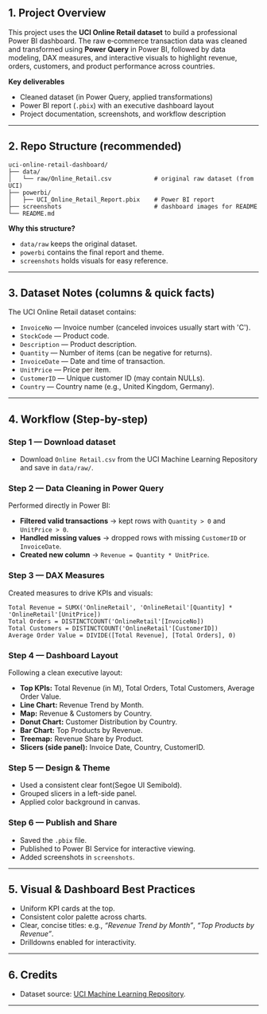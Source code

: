 

## 1. Project Overview

This project uses the **UCI Online Retail dataset** to build a professional Power BI dashboard. The raw e‑commerce transaction data was cleaned and transformed using **Power Query** in Power BI, followed by data modeling, DAX measures, and interactive visuals to highlight revenue, orders, customers, and product performance across countries.

**Key deliverables**

* Cleaned dataset (in Power Query, applied transformations)
* Power BI report (`.pbix`) with an executive dashboard layout
* Project documentation, screenshots, and workflow description

---

## 2. Repo Structure (recommended)

```
uci-online-retail-dashboard/
├── data/
│   └── raw/Online_Retail.csv            # original raw dataset (from UCI)
├── powerbi/
│   ├── UCI_Online_Retail_Report.pbix    # Power BI report
├── screenshots                          # dashboard images for README
└── README.md
```

**Why this structure?**

* `data/raw` keeps the original dataset.
* `powerbi` contains the final report and theme.
* `screenshots` holds visuals for easy reference.

---

## 3. Dataset Notes (columns & quick facts)

The UCI Online Retail dataset contains:

* `InvoiceNo` — Invoice number (canceled invoices usually start with 'C').
* `StockCode` — Product code.
* `Description` — Product description.
* `Quantity` — Number of items (can be negative for returns).
* `InvoiceDate` — Date and time of transaction.
* `UnitPrice` — Price per item.
* `CustomerID` — Unique customer ID (may contain NULLs).
* `Country` — Country name (e.g., United Kingdom, Germany).

---

## 4. Workflow (Step-by-step)

### Step 1 — Download dataset

* Download `Online Retail.csv` from the UCI Machine Learning Repository and save in `data/raw/`.

### Step 2 — Data Cleaning in Power Query

Performed directly in Power BI:

* **Filtered valid transactions** → kept rows with `Quantity > 0` and `UnitPrice > 0`.
* **Handled missing values** → dropped rows with missing `CustomerID` or `InvoiceDate`.
* **Created new column** → `Revenue = Quantity * UnitPrice`.


### Step 3 — DAX Measures

Created measures to drive KPIs and visuals:

```DAX
Total Revenue = SUMX('OnlineRetail', 'OnlineRetail'[Quantity] * 'OnlineRetail'[UnitPrice])
Total Orders = DISTINCTCOUNT('OnlineRetail'[InvoiceNo])
Total Customers = DISTINCTCOUNT('OnlineRetail'[CustomerID])
Average Order Value = DIVIDE([Total Revenue], [Total Orders], 0)
```

### Step 4 — Dashboard Layout

Following a clean executive layout:

* **Top KPIs:** Total Revenue (in M), Total Orders, Total Customers, Average Order Value.
* **Line Chart:** Revenue Trend by Month.
* **Map:** Revenue & Customers by Country.
* **Donut Chart:** Customer Distribution by Country.
* **Bar Chart:** Top Products by Revenue.
* **Treemap:** Revenue Share by Product.
* **Slicers (side panel):** Invoice Date, Country, CustomerID.

### Step 5 — Design & Theme

* Used a consistent clear font(Segoe UI Semibold).
* Grouped slicers in a left-side panel.
* Applied color background in canvas.

### Step 6 — Publish and Share

* Saved the `.pbix` file.
* Published to Power BI Service for interactive viewing.
* Added screenshots in `screenshots`.

---

## 5. Visual & Dashboard Best Practices

* Uniform KPI cards at the top.
* Consistent color palette across charts.
* Clear, concise titles: e.g., *“Revenue Trend by Month”*, *“Top Products by Revenue”*.
* Drilldowns enabled for interactivity.

---

## 6. Credits

* Dataset source: [UCI Machine Learning Repository](https://archive.ics.uci.edu/ml/datasets/online+retail).

---


